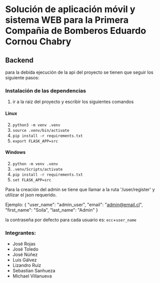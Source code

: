 # Solución de aplicación móvil y sistema WEB para la Primera Compañia de Bomberos Eduardo Cornou Chabry

## Backend
para la debida ejecución de la api del proyecto se tienen que seguir los siguiente pasos:

### Instalación de las dependencias
1. ir a la raiz del proyecto y escribir los siguientes comandos
   
#### Linux
2. `python3 -m venv .venv`
3. `source .venv/bin/activate`
4. `pip install -r requirements.txt`
5. `export FLASK_APP=src`
   
#### Windows
2. `python -m venv .venv`
3. `.venv/Scripts/activate`
4. `pip install -r requirements.txt`
5. `set FLASK_APP=src`

Para la creación del admin se tiene que llamar a la ruta '/user/register' y utilizar el json requerido.

Ejemplo:
{
"user_name": "admin_user",
"email": "admin@email.cl",
"first_name": "Soila",
"last_name": "Admin"
}

la contraseña por defecto para cada usuario es:
`ecc`+`user_name`

### Integrantes:
 - José Rojas
 - José Toledo
 - José Núñez
 - Luis Gálvez
 - Lizandro Ruiz
 - Sebastian Sanhueza
 - Michael Villanueva
